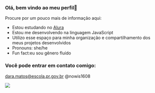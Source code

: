 ### Olá, bem vindo ao meu perfil👋

Procure por um pouco mais de informação aqui:
- Estou estudando no [Alura](https://www.alura.com.br)
- Estou me desenvolvendo na linguagem JavaScript
- Utilizo esse espaço para minha organização e compartilhamento dos meus projetos desenvolvidos
- Pronouns: she/he
- Fun fact:eu sou gênero fluído 

### Você pode entrar em contato comigo:

dara.matos@escola.pr.gov.br
@nowis1608

![](https://media.giphy.com/media/KyCIWrv8aZ1fC7TmBP/giphy.gif)
